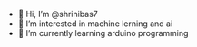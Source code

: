 - 👋 Hi, I’m @shrinibas7
- 👀 I’m interested in machine lerning and ai
- 🌱 I’m currently learning arduino programming



